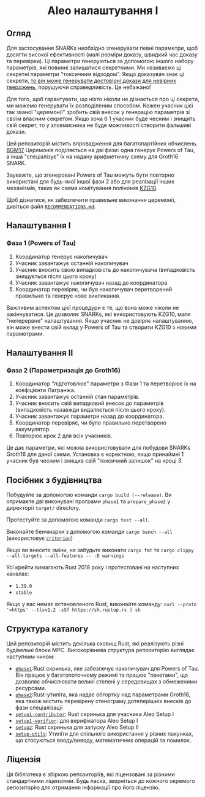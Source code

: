 <h1 align="center">Aleo налаштування І</h1>

## Огляд

Для застосування SNARKs необхідно згенерувати певні параметри, щоб досягти високої ефективності (малі розміри доказу, швидкий час доказу та перевірки). Ці параметри генеруються за допомогою іншого набору параметрів, які повинні залишатися секретними. Ми називаємо ці секретні параметри "токсичним відходом".  Якщо доказувач знає ці секрети, [то він може генерувати достовірні докази для невірних тверджень](https://medium.com/qed-it/how-toxic-is-the-waste-in-a-zksnark-trusted-setup-9b250d59bdb4), порушуючи справедливість. Це небажано!

Для того, щоб гарантувати, що ніхто ніколи не дізнається про ці секрети, ми можемо генерувати їх розподіленим способом. Кожен учасник цієї так званої "церемонії" зробить свій внесок у генерацію параметрів зі своїм власним секретом. Якщо хоча б 1 учасник буде чесним і знищить свій секрет, то у зловмисника не буде можливості створити фальшиві докази.

Цей репозиторій містить впровадження для багатопартійних обчислень. [BGM17](https://eprint.iacr.org/2017/1050)
Церемонія поділяється на дві фази: одна генерує Powers of Tau, а інша "спеціалізує" їх на надану арифметичну схему для Groth16 SNARK.

Зауважте, що згенеровані Powers of Tau можуть бути повторно використані для будь-якої іншої фази 2 або для реалізації інших механізмів, таких як схема комітування поліномів [KZG10](https://www.iacr.org/archive/asiacrypt2010/6477178/6477178.pdf).

Щоб дізнатися, як забезпечити правильне виконання церемонії, дивіться файл [`RECOMMENDATIONS.md`](RECOMMENDATIONS.md).

## Налаштування I

### Фаза 1 (Powers of Tau)

1. Координатор генерує накопичувач
1. Учасник завантажує останній накопичувач
1. Учасник вносить свою випадковість до накопичувача (випадковість знищується після цього кроку)
1. Учасник завантажує накопичувач назад до координатора
1. Координатор перевіряє, чи був накопичувач перетворений правильно та генерує нове викликання.

Важливим аспектом цієї процедури є те, що вона може ніколи не закінчуватися.
Це дозволяє SNARKs, які використовують KZG10, мати "неперервне" налаштування. 
Якщо учасник не довіряє налаштуванню, він може внести свій вклад у Powers of Tau та створити KZG10 з новими параметрами.

## Налаштування II

### Фаза 2 (Параметризація до Groth16)

1. Координатор "підготовлює" параметри з Фази 1 та перетворює їх на коефіцієнти Лагранжа.
1. Учасник завантажує останній стан параметрів.
1. Учасник вносить свій випадковий внесок до параметрів (випадковість назавжди видаляється після цього кроку).
1. Учасник завантажує параметри назад до координатора.
1. Координатор перевіряє, чи було правильно перетворено аккумулятор.
1. Повторює крок 2 для всіх учасників.

Це дає параметри, які можна використовувати для побудови SNARKs Groth16 для даної схеми.
Установка є коректною, якщо принаймні 1 учасник був чесним і знищив свій "токсичний залишок" на кроці 3.

## Посібник з будівництва

Побудуйте за допомогою команди `cargo build (--release)`. Ви отримаєте дві виконувані програми `phase1` та `prepare_phase2` у директорії  `target/` directory.

Протестуйте за допомогою команди `cargo test --all`.

Виконайте бенчмарки з допомогою команди `cargo bench --all` (використовує [`criterion`](https://github.com/bheisler/criterion.rs))

Якщо ви внесете зміни, не забудьте виконати `cargo fmt` та `cargo clippy --all-targets --all-features -- -D warnings`

Усі крейти вимагають Rust 2018 року і протестовані на наступних каналах:
- `1.39.0`
- `stable`

Якщо у вас немає встановленого Rust, виконайте команду: `curl --proto '=https' --tlsv1.2 -sSf https://sh.rustup.rs | sh`

## Структура каталогу

Цей репозиторій містить декілька сховищ Rust, які реалізують різні будівельні блоки MPC. Високорівнева структура репозиторію виглядає наступним чином:
- [`phase1`](phase1):Rust скринька, яке забезпечує накопичувач для Powers of Tau. Він працює у багатопоточному режимі та працює "пакетами", що дозволяє обчислювати великі степені у середовищах з обмеженими ресурсами.
- [`phase2`](phase2):Rust-утиліта, яка надає обгортку над параметрами Groth16, яка також містить перевірену стенограму дотеперішніх внесків до фази спеціалізації
- [`setup1-contributor`](setup1-contributor): Rust скринька для учасника Aleo Setup I
- [`setup1-verifier`](setup1-verifier): для верифікатора Aleo Setup I
- [`setup2`](setup2): Rust скринька для запуску Aleo Setup II
- [`setup-utils`](setup-utils): Утиліти для спільного використання у різних пакунках, що стосуються вводу/виводу, математичних операцій та помилок.

## Ліцензія

Ця бібліотека є збіркою репозиторіїв, які ліцензовані за різними стандартними ліцензіями. Будь ласка, зверніться до кожного окремого репозиторію для отримання інформації про його ліцензію.
